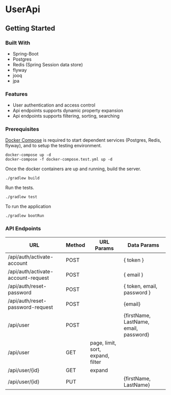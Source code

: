 # UserApi

## Getting Started

### Built With

* Spring-Boot
* Postgres
* Redis (Spring Session data store)
* flyway
* jooq
* jpa

### Features

* User authentication and access control
* Api endpoints supports dynamic property expansion
* Api endpoints supports filtering, sorting, searching

### Prerequisites

[Docker Compose](https://docs.docker.com/compose/install/) is required to start dependent services (Postgres, Redis,
flyway), and to setup the testing environment.

```
docker-compose up -d
docker-compose -f docker-compose.test.yml up -d
```

Once the docker containers are up and running, build the server.

```
./gradlew build
```

Run the tests.

```
./gradlew test
```

To run the application

```
./gradlew bootRun
```

### API Endpoints

|    URL    | Method | URL Params | Data Params |
| --------- | ------ | ---------- | ----------- |
| /api/auth/activate-account| POST| | { token } |
| /api/auth/activate-account-request| POST | | { email } |
| /api/auth/reset-password | POST | | { token, email, password } |
| /api/auth/reset-password-request| POST | | {email} |
| /api/user | POST   |            | {firstName, LastName, email, password} |
| /api/user | GET    | page, limit, sort, expand, filter | |
| /api/user/{id}| GET| expand     | |
| /api/user/{id}| PUT|| {firstName, LastName} |
